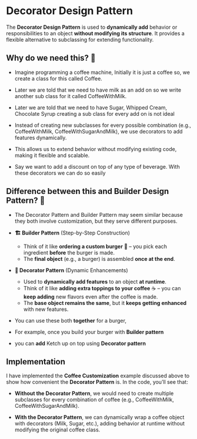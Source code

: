 # Decorator Design Pattern

The **Decorator Design Pattern** is used to **dynamically add** behavior or responsibilities to an object **without modifying its structure**. It provides a flexible alternative to subclassing for extending functionality.

## Why do we need this? 🤔

- Imagine programming a coffee machine, Initially it is just a coffee so, we create a class for this called Coffee.

- Later we are told that we need to have milk as an add on so we write another sub class for it called CoffeeWithMilk.

- Later we are told that we need to have Sugar, Whipped Cream, Chocolate Syrup creating a sub class for every add on is not ideal

- Instead of creating new subclasses for every possible combination (e.g., CoffeeWithMilk, CoffeeWithSugarAndMilk), we use decorators to add features dynamically.

- This allows us to extend behavior without modifying existing code, making it flexible and scalable.

- Say we want to add a discount on top of any type of beverage. With these decorators we can do so easily

## Difference between this and Builder Design Pattern? 🤨

- The Decorator Pattern and Builder Pattern may seem similar because they both involve customization, but they serve different purposes.

- **🏗️ Builder Pattern** (Step-by-Step Construction)  
  - Think of it like **ordering a custom burger** 🍔 – you pick each ingredient **before** the burger is made.  
  - The **final object** (e.g., a burger) is assembled **once at the end**.  

- **🎨 Decorator Pattern** (Dynamic Enhancements)  
  - Used to **dynamically add features** to an object **at runtime**.  
  - Think of it like **adding extra toppings to your coffee** ☕ – you can **keep adding** new flavors even after the coffee is made.  
  - The **base object remains the same**, but it **keeps getting enhanced** with new features.  

- You can use these both **together** for a burger, 
- For example, once you build your burger with **Builder pattern**
- you can **add** Ketch up on top using **Decorator pattern**

## Implementation
I have implemented the **Coffee Customization** example discussed above to show how convenient the **Decorator Pattern** is. In the code, you’ll see that:

- **Without the Decorator Pattern**, we would need to create multiple subclasses for every combination of coffee (e.g., CoffeeWithMilk, CoffeeWithSugarAndMilk).

- **With the Decorator Pattern**, we can dynamically wrap a coffee object with decorators (Milk, Sugar, etc.), adding behavior at runtime without modifying the original coffee class.

